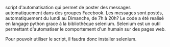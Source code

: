 script d'automatisation qui permet de poster des messages automatiquement dans des groupes Facebook. 
Les messages sont postés, automatiquement du lundi au Dimanche, de 7h à 20h?
Le code a été realisé en langage python grace à la bibliothèque selenium.
Selenium est un outil permettant d'automatiser le comportement d'un humain sur des pages web.  

Pour pouvoir utiliser le script, il faudra donc installer selenium. 
